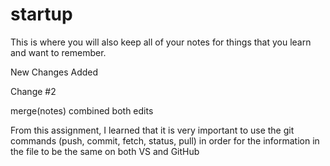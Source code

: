 # startup

This is where you will also keep all of your notes for things that you learn and want to remember.

New Changes Added

Change #2

merge(notes) combined both edits

From this assignment, I learned that it is very important to use the git commands (push, commit, fetch, status, pull) in order for the information in the file to be the same on both VS and GitHub